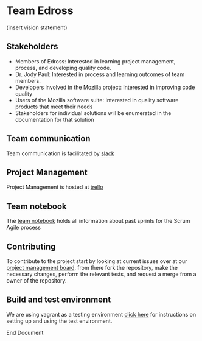 # Team Edross
   (insert vision statement)
  
## Stakeholders
  * Members of Edross: Interested in learning project management, process, and developing quality code.
  * Dr. Jody Paul: Interested in process and learning outcomes of team members.
  * Developers involved in the Mozilla project: Interested in improving code quality
  * Users of the Mozilla software suite: Interested in quality software products that meet their needs
  * Stakeholders for individual solutions will be enumerated in the documentation for that solution

## Team communication
   Team communication is facilitated by [slack](https://cs4260-gec.slack.com/messages/C8ZPPNANS/?)
  
## Project Management  
   Project Management is hosted at [trello](https://trello.com/cs4260)

## Team notebook  
   The [team notebook](https://docs.google.com/document/d/1wtbqzd1SDGKhH0F0hwVXJ3bAsa69ww4ts0kIzFC8ZfA) holds all information about past sprints for the Scrum Agile process
  
## Contributing
   To contribute to the project start by looking at current issues over at our [project management board](https://trello.com/cs4260). from there fork the repository, make the necessary changes, perform the relevant tests, and request a merge from a owner of the repository.
   
## Build and test environment
   We are using vagrant as a testing environment [click here](https://github.com/CS4260-Edross/Introduction-and-documentation/tree/master/vagrant) for instructions on setting up and using the test environment.

End Document
